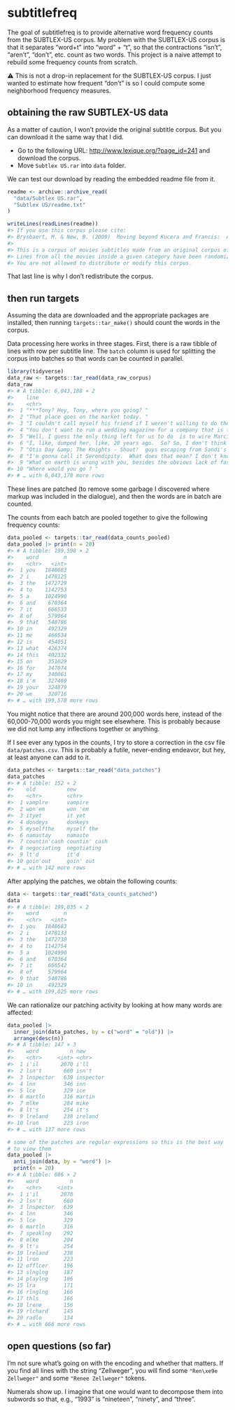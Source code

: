 
<!-- README.md is generated from README.Rmd. Please edit that file -->

# subtitlefreq

<!-- badges: start -->
<!-- badges: end -->

The goal of subtitlefreq is to provide alternative word frequency counts
from the SUBTLEX-US corpus. My problem with the SUBTLEX-US corpus is
that it separates “word+t” into “word” + “t”, so that the contractions
“isn’t”, “aren’t”, “don’t”, etc. count as two words. This project is a
naive attempt to rebuild some frequency counts from scratch.

⚠️ This is not a drop-in replacement for the SUBTLEX-US corpus. I just
wanted to estimate how frequent “don’t” is so I could compute some
neighborhood frequency measures.

## obtaining the raw SUBTLEX-US data

As a matter of caution, I won’t provide the original subtitle corpus.
But you can download it the same way that I did.

-   Go to the following URL: <http://www.lexique.org/?page_id=241> and
    download the corpus.
-   Move `Subtlex US.rar` into `data` folder.

We can test our download by reading the embedded readme file from it.

``` r
readme <- archive::archive_read(
  "data/Subtlex US.rar", 
  "Subtlex US/readme.txt"
)

writeLines(readLines(readme))
#> If you use this corpus please cite:
#> Brysbaert, M. & New, B. (2009)  Moving beyond Kucera and Francis:  A Critical Evaluation of Current Word Frequency Norms and the Introduction of a New and Improved Word Frequency Measure for American English. Behavior Research Methods, 41 (4), 977-990. 
#> 
#> This is a corpus of movies subtitles made from an original corpus of 51 million words.
#> Lines from all the movies inside a given category have been randomized for copyright reasons.
#> You are not allowed to distribute or modify this corpus.
```

That last line is why I don’t redistribute the corpus.

## then run targets

Assuming the data are downloaded and the appropriate packages are
installed, then running `targets::tar_make()` should count the words in
the corpus.

Data processing here works in three stages. First, there is a raw tibble
of lines with row per subtitle line. The `batch` column is used for
splitting the corpus into batches so that words can be counted in
parallel.

``` r
library(tidyverse)
data_raw <- targets::tar_read(data_raw_corpus)
data_raw
#> # A tibble: 6,043,188 × 2
#>    line                                                                    batch
#>    <chr>                                                                   <int>
#>  1 "***Tony? Hey, Tony, where you going? "                                     1
#>  2 "That place goes on the market today. "                                     1
#>  3 "I couldn't call myself his friend if I weren't willing to do the same…     1
#>  4 "You don't want to run a wedding magazine for a company that is fallin…     1
#>  5 "Well, I guess the only thing left for us to do  is to wire Marcie and…     1
#>  6 "I, like, dumped her, like, 20 years ago.  So? So, I don't think I eve…     1
#>  7 "Otis Day &amp; The Knights - Shout!  guys escaping from Sandi's house"     1
#>  8 "I'm gonna call it Serendipity.  What does that mean? I don't know.  A…     1
#>  9 "What on earth is wrong with you, besides the obvious lack of fashion …     1
#> 10 "Where would you go ? "                                                     1
#> # … with 6,043,178 more rows
```

These lines are patched (to remove some garbage I discovered where
markup was included in the dialogue), and then the words are in batch
are counted.

The counts from each batch are pooled together to give the following
frequency counts:

``` r
data_pooled <- targets::tar_read(data_counts_pooled)
data_pooled |> print(n = 20)
#> # A tibble: 199,598 × 2
#>    word        n
#>    <chr>   <int>
#>  1 you   1848683
#>  2 i     1478125
#>  3 the   1472729
#>  4 to    1142753
#>  5 a     1024990
#>  6 and    670364
#>  7 it     666533
#>  8 of     579964
#>  9 that   548786
#> 10 in     492329
#> 11 me     466534
#> 12 is     454051
#> 13 what   426374
#> 14 this   402332
#> 15 on     351029
#> 16 for    347074
#> 17 my     340061
#> 18 i'm    327469
#> 19 your   324879
#> 20 we     320716
#> # … with 199,578 more rows
```

You might notice that there are around 200,000 words here, instead of
the 60,000-70,000 words you might see elsewhere. This is probably
because we did not lump any inflections together or anything.

If I see ever any typos in the counts, I try to store a correction in
the csv file `data/patches.csv`. This is probably a futile, never-ending
endeavor, but hey, at least anyone can add to it.

``` r
data_patches <- targets::tar_read("data_patches")
data_patches
#> # A tibble: 152 × 2
#>    old          new          
#>    <chr>        <chr>        
#>  1 vamplre      vampire      
#>  2 won'em       won 'em      
#>  3 ityet        it yet       
#>  4 dondeys      donkeys      
#>  5 myselfthe    myself the   
#>  6 namastay     namaste      
#>  7 countin'cash countin' cash
#>  8 negociating  negotiating  
#>  9 lt'd         it'd         
#> 10 goin'out     goin' out    
#> # … with 142 more rows
```

After applying the patches, we obtain the following counts:

``` r
data <- targets::tar_read("data_counts_patched")
data
#> # A tibble: 199,035 × 2
#>    word        n
#>    <chr>   <int>
#>  1 you   1848683
#>  2 i     1478133
#>  3 the   1472730
#>  4 to    1142754
#>  5 a     1024990
#>  6 and    670364
#>  7 it     666542
#>  8 of     579964
#>  9 that   548786
#> 10 in     492329
#> # … with 199,025 more rows
```

We can rationalize our patching activity by looking at how many words
are affected:

``` r
data_pooled |>
  inner_join(data_patches, by = c("word" = "old")) |> 
  arrange(desc(n))
#> # A tibble: 147 × 3
#>    word          n new      
#>    <chr>     <int> <chr>    
#>  1 i'il       2070 i'll     
#>  2 lsn't       660 isn't    
#>  3 lnspector   639 inspector
#>  4 lnn         346 inn      
#>  5 lce         329 ice      
#>  6 martln      316 martin   
#>  7 mlke        284 mike     
#>  8 lt's        254 it's     
#>  9 lreland     238 ireland  
#> 10 lron        223 iron     
#> # … with 137 more rows

# some of the patches are regular expressions so this is the best way
# to view them
data_pooled |>
  anti_join(data, by = "word") |> 
  print(n = 20)
#> # A tibble: 686 × 2
#>    word          n
#>    <chr>     <int>
#>  1 i'il       2070
#>  2 lsn't       660
#>  3 lnspector   639
#>  4 lnn         346
#>  5 lce         329
#>  6 martln      316
#>  7 speaklng    292
#>  8 mlke        284
#>  9 lt's        254
#> 10 lreland     238
#> 11 lron        223
#> 12 offlcer     196
#> 13 slnglng     187
#> 14 playlng     186
#> 15 lra         171
#> 16 rlnglng     166
#> 17 thls        166
#> 18 lrene       156
#> 19 rlchard     145
#> 20 radlo       134
#> # … with 666 more rows
```

## open questions (so far)

I’m not sure what’s going on with the encoding and whether that matters.
If you find all lines with the string “Zellweger”, you will find some
`"Ren\xe9e Zellweger"` and some `"Renee Zellweger"` tokens.

Numerals show up. I imagine that one would want to decompose them into
subwords so that, e.g., “1993” is “nineteen”, “ninety”, and “three”.
